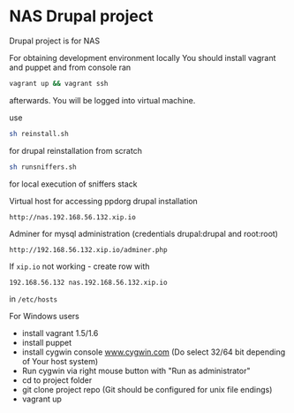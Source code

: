 NAS Drupal project
======

Drupal project is for NAS

For obtaining development environment locally You should install vagrant and puppet and from console ran
```sh
vagrant up && vagrant ssh
```
afterwards.
You will be logged into virtual machine.

use
```sh
sh reinstall.sh
```
for drupal reinstallation from scratch

```sh
sh runsniffers.sh
```
for local execution of sniffers stack

Virtual host for accessing ppdorg drupal installation

```
http://nas.192.168.56.132.xip.io
```

Adminer for mysql administration (credentials drupal:drupal and root:root)

```
http://192.168.56.132.xip.io/adminer.php
```


If ```xip.io``` not working - create row with

```hosts
192.168.56.132 nas.192.168.56.132.xip.io
```

in ```/etc/hosts```

For Windows users

- install vagrant 1.5/1.6
- install puppet
- install cygwin console www.cygwin.com (Do select 32/64 bit depending of Your host system)
- Run cygwin via right mouse button with "Run as administrator"
- cd to project folder
- git clone project repo  (Git should be configured for unix file endings)
- vagrant up
